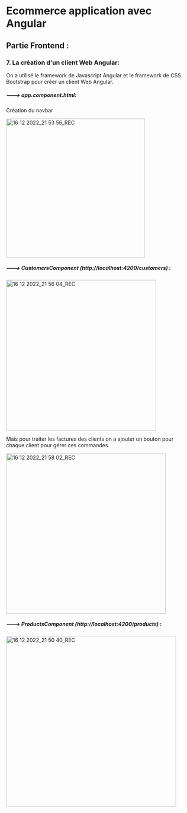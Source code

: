 # Ecommerce application avec Angular

## Partie Frontend  :

### 7. La création d'un client Web Angular:

On a utilisé le framework de Javascript Angular et le framework de CSS Bootstrap pour créer un client Web Angular.

 ##### ---> app.component.html:
 
 Création du navbar
 
 <img width="374" alt="16 12 2022_21 53 56_REC" src="https://user-images.githubusercontent.com/82985419/208187220-7343b9ad-2a79-4469-8621-ee1aead78e9d.png">


##### ---> CustomersComponent (http://localhost:4200/customers) :

<img width="405" alt="16 12 2022_21 56 04_REC" src="https://user-images.githubusercontent.com/82985419/208187507-6a925c0f-3758-4ab0-a83b-56f475ee0161.png">

Mais pour traiter les factures des clients on a ajouter un bouton pour chaque client pour gérer ces commandes.

<img width="431" alt="16 12 2022_21 58 02_REC" src="https://user-images.githubusercontent.com/82985419/208187996-4e3e4d93-c631-44b2-b569-4fd07f1b0c34.png">


##### ---> ProductsComponent (http://localhost:4200/products) :

<img width="459" alt="16 12 2022_21 50 40_REC" src="https://user-images.githubusercontent.com/82985419/208186954-93020ab0-1bc3-4083-8c92-08bc443c8d3a.png">















